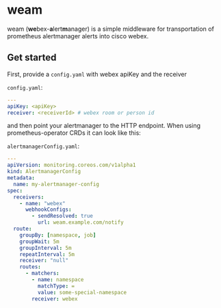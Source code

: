 # weam
weam (<b>we</b>bex-<b>a</b>lert<b>m</b>anager) is a simple middleware for transportation of prometheus alertmanager alerts into cisco webex.


## Get started
First, provide a `config.yaml` with webex apiKey and the receiver

`config.yaml`:
```yaml
---
apiKey: <apiKey>
receiver: <receiverId> # webex room or person id
```

and then point your alertmanager to the HTTP endpoint. When using prometheus-operator CRDs it can look like this:

`alertmanagerConfig.yaml`:
```yaml
---
apiVersion: monitoring.coreos.com/v1alpha1
kind: AlertmanagerConfig
metadata:
  name: my-alertmanager-config
spec:
  receivers:
    - name: "webex"
      webhookConfigs:
        - sendResolved: true
          url: weam.example.com/notify
  route:
    groupBy: [namespace, job]
    groupWait: 5m
    groupInterval: 5m
    repeatInterval: 5m
    receiver: "null"
    routes:
      - matchers:
        - name: namespace
          matchType: =
          value: some-special-namespace
        receiver: webex
```